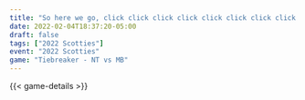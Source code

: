 ```yaml
---
title: "So here we go, click click click click click click click click click click, tiebreaker!"
date: 2022-02-04T18:37:20-05:00
draft: false
tags: ["2022 Scotties"]
event: "2022 Scotties"
game: "Tiebreaker - NT vs MB"
---
```

{{< game-details >}}
<!--more-->

